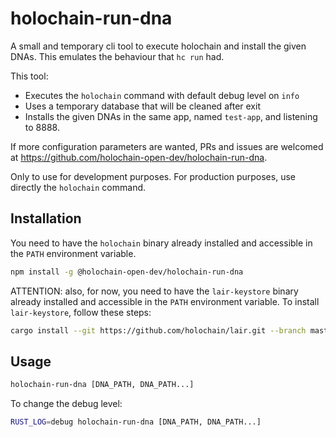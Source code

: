 # holochain-run-dna

A small and temporary cli tool to execute holochain and install the given DNAs. This emulates the behaviour that `hc run` had.

This tool: 

- Executes the `holochain` command with default debug level on `info`
- Uses a temporary database that will be cleaned after exit
- Installs the given DNAs in the same app, named `test-app`, and listening to 8888.

If more configuration parameters are wanted, PRs and issues are welcomed at https://github.com/holochain-open-dev/holochain-run-dna.

Only to use for development purposes. For production purposes, use directly the `holochain` command.

## Installation

You need to have the `holochain` binary already installed and accessible in the `PATH` environment variable.

```bash
npm install -g @holochain-open-dev/holochain-run-dna
```

ATTENTION: also, for now, you need to have the `lair-keystore` binary already installed and accessible in the `PATH` environment variable. To install `lair-keystore`, follow these steps:

```bash
cargo install --git https://github.com/holochain/lair.git --branch master
```

## Usage

```bash
holochain-run-dna [DNA_PATH, DNA_PATH...]
```

To change the debug level:

```bash
RUST_LOG=debug holochain-run-dna [DNA_PATH, DNA_PATH...]
```
